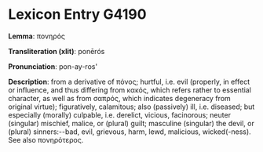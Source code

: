 # Lexicon Entry G4190

**Lemma**: πονηρός

**Transliteration (xlit)**: ponērós

**Pronunciation**: pon-ay-ros'

**Description**:
from a derivative of πόνος; hurtful, i.e. evil (properly, in effect or influence, and thus differing from κακός, which refers rather to essential character, as well as from σαπρός, which indicates degeneracy from original virtue); figuratively, calamitous; also (passively) ill, i.e. diseased; but especially (morally) culpable, i.e. derelict, vicious, facinorous; neuter (singular) mischief, malice, or (plural) guilt; masculine (singular) the devil, or (plural) sinners:--bad, evil, grievous, harm, lewd, malicious, wicked(-ness). See also πονηρότερος.
